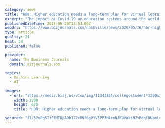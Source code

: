 ```yaml
---
category: news
title: "HBR: Higher education needs a long-term plan for virtual learning"
excerpt: "The impact of Covid-19 on education systems around the world is unlike anything we have seen in the postwar era. More than 1.6 billion students have been affected, representing over 91% of all students in the world."
publishedDateTime: 2020-05-26T13:54:00Z
webUrl: "https://www.bizjournals.com/nashville/news/2020/05/26/hbr-higher-education-plan-for-virtual-learning.html"
type: article
quality: 24
heat: 24
published: false

provider:
  name: The Business Journals
  domain: bizjournals.com

topics:
  - Machine Learning
  - AI

images:
  - url: "https://media.bizj.us/view/img/11343804/collegestudent*1200xx5616-3159-0-293.jpg"
    width: 1200
    height: 675
    title: "HBR: Higher education needs a long-term plan for virtual learning"

secured: "B1/52mPg5I+ECHTUpA9b1Z2cRNf6gVYV5PP3HA+mNJKDVWasNZvPdqfDUbmLo0OPrWT+kX3aPzifllUM4hkxjaNY3Q+xFo3UnFCYrvV8hVR+Nh3a1giiB5HrwKdwPUr8SZlb2JD19N6eCAs7kkuKFDbqa7oC/V/g/LoTG2cWJ/7bz5G8e4TZAnFORsuhKJ08a4/0HdEIHg/0DWxWACGP8E6IbES1HuVzAYIX5SZfMCYtGwIAwSNp8DlXDRzRu/Dwf1dm1uepa4ixaudFa3DD7I9If5irY0pTN75JEaGafsi3Y3N119g+RIhkWTj9nMJU;61qcc0P/7oFmDONMoQSpDQ=="
---
```


